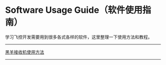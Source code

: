 # Software Usage Guide（软件使用指南）

学习飞控开发需要用到很多各式各样的软件，这里整理一下使用方法和教程。

****

[黑羊接收机使用方法](黑羊接收机使用方法.md)  

****

 


